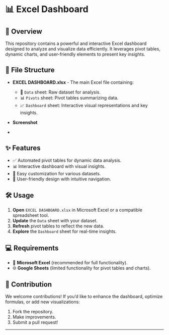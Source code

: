 # 📊 Excel Dashboard

## 🚀 Overview

This repository contains a powerful and interactive Excel dashboard designed to analyze and visualize data efficiently. It leverages pivot tables, dynamic charts, and user-friendly elements to present key insights.

## 📂 File Structure

- **EXCEL DASHBOARD.xlsx** - The main Excel file containing:
  - 📜 `Data` sheet: Raw dataset for analysis.
  - 📊 `Pivots` sheet: Pivot tables summarizing data.
  - 📈 `Dashboard` sheet: Interactive visual representations and key insights.
 
 - **Screenshot**
 - 

## ✨ Features

- ✅ Automated pivot tables for dynamic data analysis.
- 📊 Interactive dashboard with visual insights.
- 🔄 Easy customization for various datasets.
- 📌 User-friendly design with intuitive navigation.

## 🛠️ Usage

1. **Open** `EXCEL DASHBOARD.xlsx` in Microsoft Excel or a compatible spreadsheet tool.
2. **Update** the `Data` sheet with your dataset.
3. **Refresh** pivot tables to reflect the new data.
4. **Explore** the `Dashboard` sheet for real-time insights.

## 💻 Requirements

- 🏢 **Microsoft Excel** (recommended for full functionality).
- 🌐 **Google Sheets** (limited functionality for pivot tables and charts).

## 🤝 Contribution

We welcome contributions! If you’d like to enhance the dashboard, optimize formulas, or add new visualizations:

1. Fork the repository.
2. Make improvements.
3. Submit a pull request!

---




